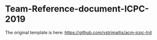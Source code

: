 # Team-Reference-document-ICPC-2019
The original template is here: https://github.com/vstrimaitis/acm-icpc-trd